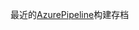 最近的[AzurePipeline](https://dev.azure.com/gaoxinhong2004/PFBridge/_build?definitionId=2&view=runs&statusFilter=succeeded)构建存档
